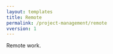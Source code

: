 ```yaml
---
layout: templates
title: Remote
permalink: /project-management/remote
vversion: 1
---
```


Remote work.